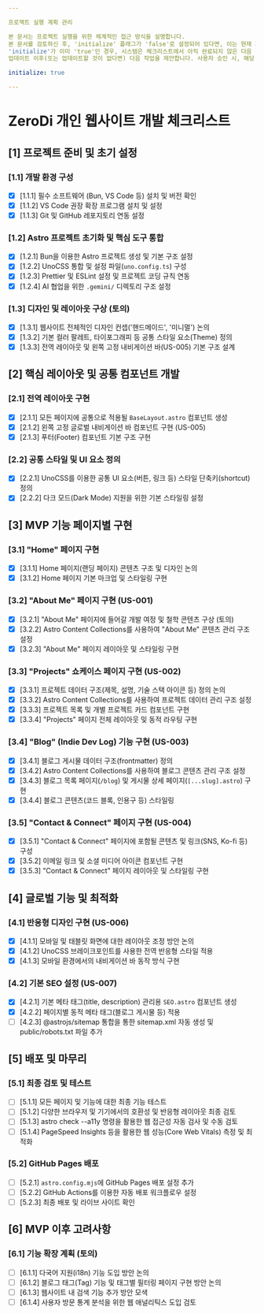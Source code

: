 ```yaml
---

프로젝트 실행 계획 관리

본 문서는 프로젝트 실행을 위한 체계적인 접근 방식을 설명합니다.
본 문서를 검토하신 후, 'initialize' 플래그가 'false'로 설정되어 있다면, 이는 현재 계획이 템플릿임을 의미합니다. 프로젝트의 특정 요구사항에 맞게 이 템플릿을 재구성하신 다음, 'initialize' 값을 'true'로 변경해 주십시오.
'initialize'가 이미 'true'인 경우, 시스템은 체크리스트에서 아직 완료되지 않은 다음 작업을 제안하기 전 개선이 필요한 부분을 업데이트합니다. 
업데이트 이후(또는 업데이트할 것이 없다면) 다음 작업을 제안합니다. 사용자 승인 시, 해당 작업은 완료([X])로 표시되며 실행이 진행됩니다.

initialize: true

---
```


# ZeroDi 개인 웹사이트 개발 체크리스트

## [1] 프로젝트 준비 및 초기 설정

### [1.1] 개발 환경 구성

- [x] [1.1.1] 필수 소프트웨어 (Bun, VS Code 등) 설치 및 버전 확인
- [x] [1.1.2] VS Code 권장 확장 프로그램 설치 및 설정
- [x] [1.1.3] Git 및 GitHub 레포지토리 연동 설정

### [1.2] Astro 프로젝트 초기화 및 핵심 도구 통합

- [x] [1.2.1] Bun을 이용한 Astro 프로젝트 생성 및 기본 구조 설정
- [x] [1.2.2] UnoCSS 통합 및 설정 파일(`uno.config.ts`) 구성
- [x] [1.2.3] Prettier 및 ESLint 설정 및 프로젝트 코딩 규칙 연동
- [x] [1.2.4] AI 협업을 위한 `.gemini/` 디렉토리 구조 설정

### [1.3] 디자인 및 레이아웃 구상 (토의)

- [x] [1.3.1] 웹사이트 전체적인 디자인 컨셉('핸드메이드', '미니멀') 논의
- [x] [1.3.2] 기본 컬러 팔레트, 타이포그래피 등 공통 스타일 요소(Theme) 정의
- [x] [1.3.3] 전역 레이아웃 및 왼쪽 고정 내비게이션 바(US-005) 기본 구조 설계

## [2] 핵심 레이아웃 및 공통 컴포넌트 개발

### [2.1] 전역 레이아웃 구현

- [x] [2.1.1] 모든 페이지에 공통으로 적용될 `BaseLayout.astro` 컴포넌트 생성
- [x] [2.1.2] 왼쪽 고정 글로벌 내비게이션 바 컴포넌트 구현 (US-005)
- [x] [2.1.3] 푸터(Footer) 컴포넌트 기본 구조 구현

### [2.2] 공통 스타일 및 UI 요소 정의

- [x] [2.2.1] UnoCSS를 이용한 공통 UI 요소(버튼, 링크 등) 스타일 단축키(shortcut) 정의
- [x] [2.2.2] 다크 모드(Dark Mode) 지원을 위한 기본 스타일링 설정

## [3] MVP 기능 페이지별 구현

### [3.1] "Home" 페이지 구현

- [x] [3.1.1] Home 페이지(랜딩 페이지) 콘텐츠 구조 및 디자인 논의
- [x] [3.1.2] Home 페이지 기본 마크업 및 스타일링 구현

### [3.2] "About Me" 페이지 구현 (US-001)

- [x] [3.2.1] "About Me" 페이지에 들어갈 개발 여정 및 철학 콘텐츠 구상 (토의)
- [x] [3.2.2] Astro Content Collections를 사용하여 "About Me" 콘텐츠 관리 구조 설정
- [x] [3.2.3] "About Me" 페이지 레이아웃 및 스타일링 구현

### [3.3] "Projects" 쇼케이스 페이지 구현 (US-002)

- [x] [3.3.1] 프로젝트 데이터 구조(제목, 설명, 기술 스택 아이콘 등) 정의 논의
- [x] [3.3.2] Astro Content Collections를 사용하여 프로젝트 데이터 관리 구조 설정
- [x] [3.3.3] 프로젝트 목록 및 개별 프로젝트 카드 컴포넌트 구현
- [x] [3.3.4] "Projects" 페이지 전체 레이아웃 및 동적 라우팅 구현

### [3.4] "Blog" (Indie Dev Log) 기능 구현 (US-003)

- [x] [3.4.1] 블로그 게시물 데이터 구조(frontmatter) 정의
- [x] [3.4.2] Astro Content Collections를 사용하여 블로그 콘텐츠 관리 구조 설정
- [x] [3.4.3] 블로그 목록 페이지(`/blog`) 및 게시물 상세 페이지(`[...slug].astro`) 구현
- [x] [3.4.4] 블로그 콘텐츠(코드 블록, 인용구 등) 스타일링

### [3.5] "Contact & Connect" 페이지 구현 (US-004)

- [x] [3.5.1] "Contact & Connect" 페이지에 포함될 콘텐츠 및 링크(SNS, Ko-fi 등) 구성
- [x] [3.5.2] 이메일 링크 및 소셜 미디어 아이콘 컴포넌트 구현
- [x] [3.5.3] "Contact & Connect" 페이지 레이아웃 및 스타일링 구현

## [4] 글로벌 기능 및 최적화

### [4.1] 반응형 디자인 구현 (US-006)

- [x] [4.1.1] 모바일 및 태블릿 화면에 대한 레이아웃 조정 방안 논의
- [x] [4.1.2] UnoCSS 브레이크포인트를 사용한 전역 반응형 스타일 적용
- [x] [4.1.3] 모바일 환경에서의 내비게이션 바 동작 방식 구현

### [4.2] 기본 SEO 설정 (US-007)

- [x] [4.2.1] 기본 메타 태그(title, description) 관리용 `SEO.astro` 컴포넌트 생성
- [x] [4.2.2] 페이지별 동적 메타 태그(블로그 게시물 등) 적용
- [ ] [4.2.3] @astrojs/sitemap 통합을 통한 sitemap.xml 자동 생성 및 public/robots.txt 파일 추가

## [5] 배포 및 마무리

### [5.1] 최종 검토 및 테스트

- [ ] [5.1.1] 모든 페이지 및 기능에 대한 최종 기능 테스트
- [ ] [5.1.2] 다양한 브라우저 및 기기에서의 호환성 및 반응형 레이아웃 최종 검토
- [ ] [5.1.3] astro check --a11y 명령을 활용한 웹 접근성 자동 검사 및 수동 검토
- [ ] [5.1.4] PageSpeed Insights 등을 활용한 웹 성능(Core Web Vitals) 측정 및 최적화

### [5.2] GitHub Pages 배포

- [ ] [5.2.1] `astro.config.mjs`에 GitHub Pages 배포 설정 추가
- [ ] [5.2.2] GitHub Actions를 이용한 자동 배포 워크플로우 설정
- [ ] [5.2.3] 최종 배포 및 라이브 사이트 확인

## [6] MVP 이후 고려사항

### [6.1] 기능 확장 계획 (토의)

- [ ] [6.1.1] 다국어 지원(i18n) 기능 도입 방안 논의
- [ ] [6.1.2] 블로그 태그(Tag) 기능 및 태그별 필터링 페이지 구현 방안 논의
- [ ] [6.1.3] 웹사이트 내 검색 기능 추가 방안 모색
- [ ] [6.1.4] 사용자 방문 통계 분석을 위한 웹 애널리틱스 도입 검토
